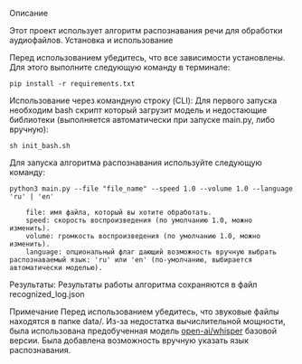 Описание

Этот проект использует алгоритм распознавания речи для обработки аудиофайлов. 
Установка и использование

Перед использованием убедитесь, что все зависимости установлены. 
Для этого выполните следующую команду в терминале:

    pip install -r requirements.txt

Использование через командную строку (CLI):
Для первого запуска необходим bash скрипт который загрузит модель и недостающие библиотеки (выполняется автоматически при запуске main.py, либо вручную):
```
sh init_bash.sh 
```

Для запуска алгоритма распознавания используйте следующую команду:

    python3 main.py --file "file_name" --speed 1.0 --volume 1.0 --language 'ru' | 'en'
    
        file: имя файла, который вы хотите обработать.
        speed: скорость воспроизведения (по умолчанию 1.0, можно изменить).
        volume: громкость воспроизведения (по умолчанию 1.0, можно изменить).
        language: опциональный флаг дающий возможность вручную выбрать распознаваемый язык: 'ru' или 'en' (по-умолчанию, выбирается автоматически моделью).

Результаты:
Результаты работы алгоритма сохраняются в файл recognized_log.json 

Примечание
Перед использованием убедитесь, что звуковые файлы находятся в папке data/.
Из-за недостатка вычислительной мощности, была использована предобученная модель [open-ai/whisper](https://huggingface.co/openai/whisper-base) базовой версии.
Была добавлена возможность вручную указать язык распознавания.

